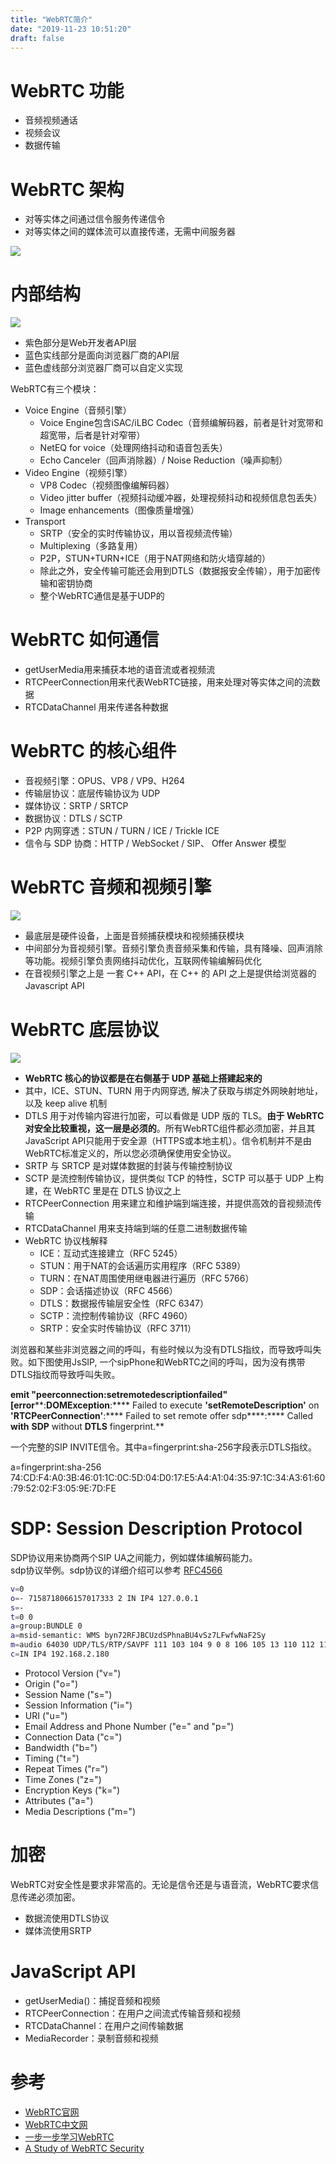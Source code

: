 ```yaml
---
title: "WebRTC简介"
date: "2019-11-23 10:51:20"
draft: false
---
```



# WebRTC 功能

- 音频视频通话
- 视频会议
- 数据传输

# WebRTC 架构

- 对等实体之间通过信令服务传递信令
- 对等实体之间的媒体流可以直接传递，无需中间服务器

![](2022-12-02-15-28-58.png)


# 内部结构

![](2022-12-02-15-29-17.png)

- 紫色部分是Web开发者API层
- 蓝色实线部分是面向浏览器厂商的API层
- 蓝色虚线部分浏览器厂商可以自定义实现

WebRTC有三个模块：

- Voice Engine（音频引擎）
   - Voice Engine包含iSAC/iLBC Codec（音频编解码器，前者是针对宽带和超宽带，后者是针对窄带）
   - NetEQ for voice（处理网络抖动和语音包丢失）
   - Echo Canceler（回声消除器）/ Noise Reduction（噪声抑制）
- Video Engine（视频引擎）
   - VP8 Codec（视频图像编解码器）
   - Video jitter buffer（视频抖动缓冲器，处理视频抖动和视频信息包丢失）
   - Image enhancements（图像质量增强）
- Transport
   - SRTP（安全的实时传输协议，用以音视频流传输）
   - Multiplexing（多路复用）
   - P2P，STUN+TURN+ICE（用于NAT网络和防火墙穿越的）
   - 除此之外，安全传输可能还会用到DTLS（数据报安全传输），用于加密传输和密钥协商
   - 整个WebRTC通信是基于UDP的

# WebRTC 如何通信

- getUserMedia用来捕获本地的语音流或者视频流
- RTCPeerConnection用来代表WebRTC链接，用来处理对等实体之间的流数据
- RTCDataChannel 用来传递各种数据

# WebRTC 的核心组件

- 音视频引擎：OPUS、VP8 / VP9、H264
- 传输层协议：底层传输协议为 UDP
- 媒体协议：SRTP / SRTCP
- 数据协议：DTLS / SCTP
- P2P 内网穿透：STUN / TURN / ICE / Trickle ICE
- 信令与 SDP 协商：HTTP / WebSocket / SIP、 Offer Answer 模型

# WebRTC 音频和视频引擎
![](2022-12-02-15-29-33.png)

- 最底层是硬件设备，上面是音频捕获模块和视频捕获模块
- 中间部分为音视频引擎。音频引擎负责音频采集和传输，具有降噪、回声消除等功能。视频引擎负责网络抖动优化，互联网传输编解码优化
- 在音视频引擎之上是 一套 C++ API，在 C++ 的 API 之上是提供给浏览器的Javascript API 　　　　

# WebRTC 底层协议
[![](https://cdn.nlark.com/yuque/0/2019/png/280451/1574477501502-070e1405-09ad-4986-be9f-fc69a5056b8a.png#align=left&display=inline&height=748&originHeight=748&originWidth=1537&size=0&status=done&width=1537)](https://user-images.githubusercontent.com/16631306/54601706-a965d700-4a7a-11e9-9a91-9dd75f50cf92.png)

- **WebRTC 核心的协议都是在右侧基于 UDP 基础上搭建起来的**
- 其中，ICE、STUN、TURN 用于内网穿透, 解决了获取与绑定外网映射地址，以及 keep alive 机制
- DTLS 用于对传输内容进行加密，可以看做是 UDP 版的 TLS。**由于 WebRTC 对安全比较重视，这一层是必须的**。所有WebRTC组件都必须加密，并且其JavaScript API只能用于安全源（HTTPS或本地主机）。信令机制并不是由WebRTC标准定义的，所以您必须确保使用安全协议。
- SRTP 与 SRTCP 是对媒体数据的封装与传输控制协议
- SCTP 是流控制传输协议，提供类似 TCP 的特性，SCTP 可以基于 UDP 上构建，在 WebRTC 里是在 DTLS 协议之上
- RTCPeerConnection 用来建立和维护端到端连接，并提供高效的音视频流传输
- RTCDataChannel 用来支持端到端的任意二进制数据传输
- WebRTC 协议栈解释
   - ICE：互动式连接建立（RFC 5245）
   - STUN：用于NAT的会话遍历实用程序（RFC 5389）
   - TURN：在NAT周围使用继电器进行遍历（RFC 5766）
   - SDP：会话描述协议（RFC 4566）
   - DTLS：数据报传输层安全性（RFC 6347）
   - SCTP：流控制传输协议（RFC 4960）
   - SRTP：安全实时传输协议（RFC 3711）

浏览器和某些非浏览器之间的呼叫，有些时候以为没有DTLS指纹，而导致呼叫失败。如下图使用JsSIP, 一个sipPhone和WebRTC之间的呼叫，因为没有携带DTLS指纹而导致呼叫失败。

**emit ****"peerconnection:setremotedescriptionfailed"**** [error****:****DOMException****:**** Failed to execute ****'setRemoteDescription'**** on ****'RTCPeerConnection'****:**** Failed to set remote offer sdp****:**** Called ****with**** ****SDP**** without ****DTLS**** fingerprint.**

一个完整的SIP INVITE信令。其中a=fingerprint:sha-256字段表示DTLS指纹。

a=fingerprint:sha-256 74:CD:F4:A0:3B:46:01:1C:0C:5D:04:D0:17:E5:A4:A1:04:35:97:1C:34:A3:61:60:79:52:02:F3:05:9E:7D:FE


# SDP: Session Description Protocol
SDP协议用来协商两个SIP UA之间能力，例如媒体编解码能力。<br />sdp协议举例。sdp协议的详细介绍可以参考 [RFC4566](https://tools.ietf.org/html/rfc4566)

```bash
v=0
o=- 7158718066157017333 2 IN IP4 127.0.0.1
s=-
t=0 0
a=group:BUNDLE 0
a=msid-semantic: WMS byn72RFJBCUzdSPhnaBU4vSz7LFwfwNaF2Sy
m=audio 64030 UDP/TLS/RTP/SAVPF 111 103 104 9 0 8 106 105 13 110 112 113 126
c=IN IP4 192.168.2.180
```

- Protocol Version ("v=")
- Origin ("o=")
- Session Name ("s=")
- Session Information ("i=")
- URI ("u=")
- Email Address and Phone Number ("e=" and "p=")
- Connection Data ("c=")
- Bandwidth ("b=")
- Timing ("t=")
- Repeat Times ("r=")
- Time Zones ("z=")
- Encryption Keys ("k=")
- Attributes ("a=")
- Media Descriptions ("m=")

# 加密
WebRTC对安全性是要求非常高的。无论是信令还是与语音流，WebRTC要求信息传递必须加密。

- 数据流使用DTLS协议
- 媒体流使用SRTP

# JavaScript API

- getUserMedia()：捕捉音频和视频
- RTCPeerConnection：在用户之间流式传输音频和视频
- RTCDataChannel：在用户之间传输数据
- MediaRecorder：录制音频和视频

# 参考

- [WebRTC官网](https://webrtc.org/)
- [WebRTC中文网](http://webrtc.org.cn/)
- [一步一步学习WebRTC](https://codelabs.developers.google.com/codelabs/webrtc-web/)
- [A Study of WebRTC Security](http://webrtc-security.github.io/)

